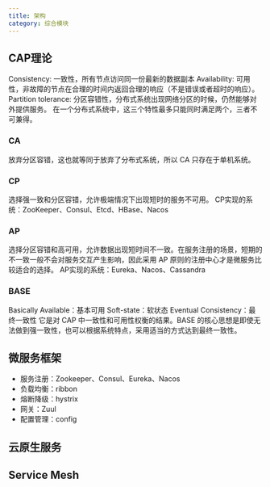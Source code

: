 ```yaml
---
title: 架构
category: 综合模块
---
```


## CAP理论
Consistency: 一致性，所有节点访问同一份最新的数据副本
Availability: 可用性，非故障的节点在合理的时间内返回合理的响应（不是错误或者超时的响应）。
Partition tolerance: 分区容错性，分布式系统出现网络分区的时候，仍然能够对外提供服务。
在一个分布式系统中，这三个特性最多只能同时满足两个，三者不可兼得。

### CA
放弃分区容错，这也就等同于放弃了分布式系统，所以 CA 只存在于单机系统。
### CP
选择强一致和分区容错，允许极端情况下出现短时的服务不可用。
CP实现的系统：ZooKeeper、Consul、Etcd、HBase、Nacos
### AP
选择分区容错和高可用，允许数据出现短时间不一致。在服务注册的场景，短期的不一致一般不会对服务交互产生影响，因此采用 AP 原则的注册中心才是微服务比较适合的选择。
AP实现的系统：Eureka、Nacos、Cassandra

### BASE
Basically Available：基本可用
Soft-state：软状态
Eventual Consistency：最终一致性
它是对 CAP 中一致性和可用性权衡的结果。BASE 的核心思想是即使无法做到强一致性，也可以根据系统特点，采用适当的方式达到最终一致性。



## 微服务框架

- 服务注册：Zookeeper、Consul、Eureka、Nacos
- 负载均衡：ribbon
- 熔断降级：hystrix
- 网关：Zuul
- 配置管理：config



## 云原生服务



## Service Mesh

